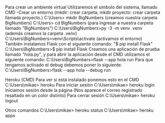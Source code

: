 Para crear un ambiente virtual Utilizaremos el símbolo del sistema, llamado CMD
-Crear un entorno
(mkdir: crear carpeta; mkdir proyecto: crear carpeta llamada proyecto.)
C:\Users> mkdir BigNumbers (creamos nuestra carpeta BigNumbers)
C:\Users> cd BigNumbers (para ingresar a nuestra carpeta llamado "BigNumbers")
C:\Users\BigNumbers>py -3 -m venv .venv (además creamos la carpeta .venv)
C:\Users\BigNumbers>venv\Scripts\activate (activamos el entorno)
También instalamos Flask con el siguiente comando: "$ pip install Flask"
C:\Users\BigNumbers>$ pip install Flask
Creamos una aplicación de prueba llamado "hola.py", y para abrir la aplicación desde el CMD utilizamos el siguiente comando:
C:\Users\BigNumbers>flask --app hola run
Para que tengamos activado el debug debemos poner lo siguiente:
C:\Users\BigNumbers>flask --app hola --debug run


Heroku (CMD)
Para ver si está instalado ponemos esto en el CMD
C:\Users\mikae> heroku
Para iniciar sesión
C:\Users\mikae> heroku login
Iniciamos sesión desde la página
(Nos aparece el correo registrado resaltado en un color distinto)
Para cerrar sesión
C:\Users\mikae> heroku logout

Otros comandos
C:\Users\mikae> heroku status
C:\Users\mikae> heroku apps
